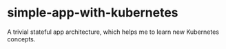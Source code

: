 # simple-app-with-kubernetes

A trivial stateful app architecture, which helps me to learn new Kubernetes concepts. 
